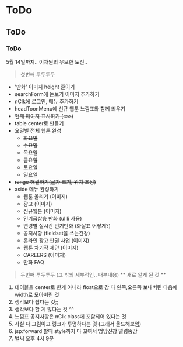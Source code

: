 # ToDo
## ToDo
### ToDo
5월 14일까지.. 이채원의 무모한 도전..

> 첫번째 투두투두 
* '만화' 이미지 height 줄이기
* searchForm에 돋보기 이미지 추가하기
* nClk에 로그인, 메뉴 추가하기
* headToonMenu에 신규 웹툰 느낌표와 함께 띄우기
* ~~현재 페이지 표시하기 (css)~~
* table center로 만들기
* 요일별 전체 웹툰 완성
  * ~~화요일~~
  * ~~수요일~~
  * ~~목요일~~
  * ~~금요일~~
  * 토요일
  * 일요일
* ~~range 해결하기(글자 크기, 위치 조정)~~
* aside 메뉴 완성하기
  * 웹툰 올리기 (이미지)
  * 광고 (이미지)
  * 신규웹툰 (이미지)
  * 인기급상승 만화 (ul li 사용)
  * 연령별 실시간 인기만화 (화살표 어떻게?)
  * 공지사항 (fieldset을 쓰는건강)
  * 온라인 광고 판권 사업 (이미지)
  * 웹툰 차기작 제안 (이미지)
  * CAREERS (이미지)
  * 만화 FAQ

> 두번째 투두투두 (그 밖의 세부적인.. 내부내용)
** 새로 알게 된 것 **
1. 테이블을 center로 한게 아니라 float으로 걍 다 왼쪽,오른쪽 보내버린 다음에 width로 모아버린 것
2. 생각보다 쉽다는 것;;
3. 생각보다 할 게 많다는 것 ^^
4. 느낌표 공지사항은 nClk class에 포함되어 있다는 것
5. 사실 다 그림이고 링크가 투명하다는 것 (그래서 올드해보임)
6. jsp:forward 할때 style까지 다 꼬여서 엉망진창 얼렁뚱땅 
7. 벌써 오후 4시 9분
